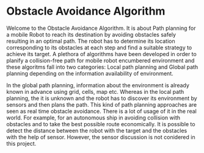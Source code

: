 # Obstacle Avoidance Algorithm
Welcome to the Obstacle Avoidance Algorithm. 
It is about Path planning for a mobile Robot to reach its destination by avoiding obstacles safely resulting in an optimal path. The robot has to determine its location corresponding to its obstacles at each step and find a suitable strategy to achieve its target. A plethora of algorithms have been developed in order to planify a collision-free path for mobile robot encumbered environment and these algoritms fall into two categories: Local path planning and Global path planning depending on the information availability of environment. 

In the global path planning, information about the environment is already known in advance using grid, cells, map etc. Whereas in the local path planning, the it is unknown and the robot has to discover its environment by sensors and then plans the path. This kind of path planning approaches are seen as real time obstacle avoidance. There is a lot of usage of it in the real world. For example, for an autonomous ship in avoiding collision with obstacles and to take the best possible route economically. It is possible to detect the distance between the robot with the target and the obstacles with the help of sensor. However, the sensor discussion is not conidered in this project.


